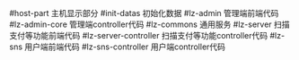 #host-part
主机显示部分
#init-datas
初始化数据
#lz-admin
管理端前端代码
#lz-admin-core
管理端controller代码
#lz-commons
通用服务
#lz-server
扫描支付等功能前端代码
#lz-server-controller
扫描支付等功能controller代码
#lz-sns
用户端前端代码
#lz-sns-controller
用户端controller代码

